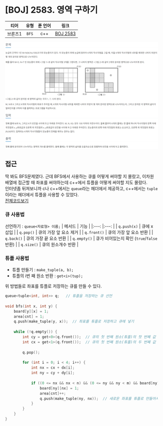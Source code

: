 # [BOJ] 2583. 영역 구하기
| 티어 | 유형 | 푼 언어 | 링크 |
| :-: | :-: | :-: | :-: |
|브론즈1|`BFS`|c++|[BOJ 2583](https://www.acmicpc.net/problem/2583)|

![alt text](image.png)

## 접근
딱 봐도 BFS문제였다. 근데 BFS에서 사용하는 큐를 어떻게 써야할 지 몰랐고, 이차원 배열에 접근할 때 좌표를 써야하는데 c++에서 튜플을 어떻게 써야할 지도 몰랐다.    
인터넷좀 뒤져보니까 c나 c++에서는 `queue`라는 헤더에서 제공하고, c++에서는 `tuple`이라는 헤더에서 튜플을 사용할 수 있었다.   
[전체코드보기](2583.cpp)   
### 큐 사용법
선언하기 : `queue<자료형> 이름;`
| 메서드      | 기능          |
|:---:        |:---:            |
| `q.push(x)`   | 큐에 x 삽입    |
| `q.pop()`    | 큐의 가장 앞 요소 제거 |
| `q.front()`  | 큐의 가장 앞 요소 반환 |
| `q.back()`   | 큐의 가장 끝 요소 반환 |
| `q.empty()`  | 큐가 비어있는지 확인 (`true`/`false` 반환) |
| `q.size()`   | 큐의 원소개수 반환 |

### 튜플 사용법
- 튜플 만들기 : `make_tuple(a, b);`   
- 튜플의 i번 째 원소 반환 : `get<i>(tup);`

위 방법들로 좌표를 튜플로 저장하는 큐를 만들 수 있다.    

```cpp
queue<tuple<int, int>> q;   // 튜플을 저장하는 큐 선언

void bfs(int x, int y) {
	board[y][x] = 1;
	area[cnt] = 1;
	q.push(make_tuple(y, x));  // 좌표를 튜플로 저장하고 큐에 넣기

	while (!q.empty()) {
		int cy = get<0>(q.front());  // 큐의 첫 번째 원소(튜플)의 첫 번째 값 반환
		int cx = get<1>(q.front());  // 큐의 첫 번째 원소(튜플)의 두 번째 값 반환

		q.pop();

		for (int i = 0; i < 4; i++) {
			int nx = cx + dx[i];
			int ny = cy + dy[i];

			if ((0 <= nx && nx < n) && (0 <= ny && ny < m) && board[ny][nx] != 1) {
				board[ny][nx] = 1;
				area[cnt]++;
				q.push(make_tuple(ny, nx));  // 새로운 좌표를 튜플로 만들어서 넣기
			}
		}
	}
}
```
